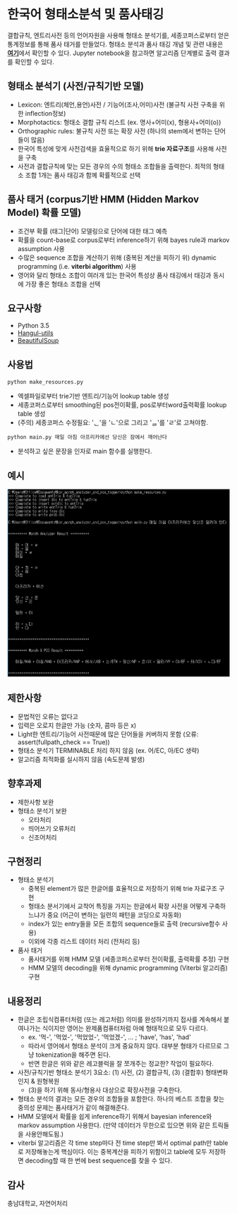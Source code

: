 # 한국어 형태소분석 및 품사태깅
결합규칙, 엔트리사전 등의 언어자원을 사용해 형태소 분석기를, 세종코퍼스로부터 얻은 통계정보를 통해 품사 태거를 만들었다. 형태소 분석과 품사 태깅 개념 및 관련 내용은 [**여기**](https://github.com/gritmind/review-media/blob/master/class/natural-language-processing-chungnam/README.md)에서 확인할 수 있다.  Jupyter notebook을 참고하면 알고리즘 단계별로 출력 결과를 확인할 수 있다.

## 형태소 분석기 (사전/규칙기반 모델)
* Lexicon: 엔트리(체언,용언)사전 / 기능어(조사,어미)사전 (불규칙 사전 구축을 위한 inflection정보) 
* Morphotactics: 형태소 결합 규칙 리스트 (ex. 명사+어미(x), 형용사+어미(o))
* Orthographic rules: 불규칙 사전 또는 확장 사전 (하나의 stem에서 변하는 단어들이 많음)
* 한국어 특성에 맞게 사전검색을 효율적으로 하기 위해 **trie 자료구조**를 사용해 사전을 구축
* 사전과 결합규칙에 맞는 모든 경우의 수의 형태소 조합들을 출력한다. 최적의 형태소 조합 1개는 품사 태깅과 함께 확률적으로 선택

## 품사 태거 (corpus기반 HMM (Hidden Markov Model) 확률 모델)
* 조건부 확률 (태그|단어) 모델링으로 단어에 대한 태그 예측
* 확률을 count-base로 corpus로부터 inference하기 위해 bayes rule과 markov assumption 사용
* 수많은 sequence 조합을 계산하기 위해 (중복된 계산을 피하기 위) dynamic programming (i.e. **viterbi algorithm**) 사용
* 영어와 달리 형태소 조합이 여러개 있는 한국어 특성상 품사 태깅에서 태깅과 동시에 가장 좋은 형태소 조합을 선택

## 요구사항
* Python 3.5
* [Hangul-utils](https://github.com/kaniblu/hangul-utils)
* [BeautifulSoup](https://www.crummy.com/software/BeautifulSoup/bs4/doc/)

## 사용법 
```
python make_resources.py
```
* 엑셀파일로부터 trie기반 엔트리/기능어 lookup table 생성
* 세종코퍼스로부터 smoothing된 pos전이확률, pos로부터word출력확률 lookup table 생성 
* (주의) 세종코퍼스 수정필요: 'ᆫ'을 'ㄴ'으로 그리고 'ᆯ'를 'ㄹ'로 고쳐야함.
```
python main.py 매일 아침 아프리카에선 당신은 잠에서 깨어난다
```
* 분석하고 싶은 문장을 인자로 main 함수를 실행한다.

## 예시
![](assets/example2.PNG)

## 제한사항
* 문법적인 오류는 없다고 
* 입력은 오로지 한글만 가능 (숫자, 콤마 등은 x)
* Light한 엔트리/기능어 사전때문에 많은 단어들을 커버하지 못함 (오류: assert(fullpath_check == True))
* 형태소 분석기 TERMINABLE 처리 하지 않음 (ex. 어/EC, 아/EC 생략)
* 알고리즘 최적화를 실시하지 않음 (속도문제 발생)

## 향후과제
* 제한사항 보완
* 형태소 분석기 보완
   * 오타처리
   * 띄어쓰기 오류처리
   * 신조어처리

## 구현정리
* 형태소 분석기
   * 중복된 element가 많은 한글어를 효율적으로 저장하기 위해 trie 자료구조 구현 
   * 형태소 분서기에서 교착어 특징을 가지는 한글에서 확장 사전을 어떻게 구축하느냐가 중요 (어근이 변하는 일련의 패턴을 코딩으로 자동화)
   * index가 있는 entry들을 모든 조합의 sequence들로 출력 (recursive함수 사용)
   * 이외에 각종 리스트 데이터 처리 (전처리 등)
* 품사 태거
   * 품사태거를 위해 HMM 모델 (세종코퍼스로부터 전이확률, 출력확률 추정) 구현
   * HMM 모델의 decoding을 위해 dynamic programming (Viterbi 알고리즘) 구현


## 내용정리
* 한글은 조립식컴퓨터처럼 (또는 레고처럼) 의미를 완성하기까지 접사를 계속해서 붙여나가는 식이지만 영어는 완제품컴퓨터처럼 아예 형태적으로 모두 다르다. 
   * ex. '먹-', '먹었-', '먹었었-', '먹었겠-', ...  ; 'have', 'has', 'had' 
   * 따라서 영어에서 형태소 분석이 크게 중요하지 않다. 대부분 형태가 다르므로 그냥 tokenization을 해주면 된다.
   * 반면 한글은 위와 같은 레고블럭을 잘 쪼개주는 정교한? 작업이 필요하다.
* 사전/규칙기반 형태소 분석기 3요소: (1) 사전, (2) 결합규칙, (3) (결합후) 형태변화인지 & 원형복원 
   * (3)을 하기 위해 동사/형용사 대상으로 확장사전을 구축한다.
* 형태소 분석의 결과는 모든 경우의 조합들을 포함한다. 하나의 베스트 조합을 찾는 중의성 문제는 품사태거가 같이 해결해준다.
* HMM 모델에서 확률을 쉽게 inference하기 위해서 bayesian inference와 markov assumption 사용한다. (만약 데이터가 무한으로 있으면 위와 같은 트릭들을 사용안해도됨.)
* viterbi 알고리즘은 각 time step마다 전 time step만 봐서 optimal path만 table로 저장해놓는게 핵심이다. 이는 중복계산을 피하기 위함이고 table에 모두 저장하면 decoding할 때 한 번에 best sequence를 찾을 수 있다.




## 감사
충남대학교, 자연어처리



